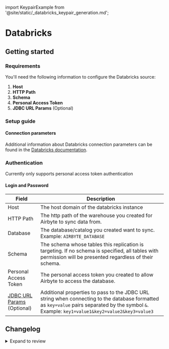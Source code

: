 import KeypairExample from '@site/static/_databricks_keypair_generation.md';

# Databricks

## Getting started

### Requirements

You'll need the following information to configure the Databricks source:

1. **Host**
3. **HTTP Path**
5. **Schema**
6. **Personal Access Token**
8. **JDBC URL Params** (Optional)

### Setup guide

#### Connection parameters

Additional information about Databricks connection parameters can be found in the [Databricks documentation](https://docs.databricks.com/aws/en/integrations/jdbc/).

### Authentication
Currently only supports personal access token authentication

#### Login and Password

| Field                                                                                                 | Description                                                                                                                                                                                       |
| ----------------------------------------------------------------------------------------------------- | ------------------------------------------------------------------------------------------------------------------------------------------------------------------------------------------------- |
| Host                       | The host domain of the databricks instance  |                                                                                                         |
| HTTP Path | The http path of the warehouse you created for Airbyte to sync data from.                                                                               |
| Database  | The database/catalog you created want to sync. Example: `AIRBYTE_DATABASE`                                                                                                     |
| Schema     | The schema whose tables this replication is targeting. If no schema is specified, all tables with permission will be presented regardless of their schema.                                        |
| Personal Access Token                         | The personal access token you created to allow Airbyte to access the database.                                                                                             |                                                                                                                                                    |
| [JDBC URL Params](https://docs.databricks.com/en/user-guide/jdbc-parameters.html) (Optional)           | Additional properties to pass to the JDBC URL string when connecting to the database formatted as `key=value` pairs separated by the symbol `&`. Example: `key1=value1&key2=value2&key3=value3`   |

## Changelog

<details>
  <summary>Expand to review</summary>

| Version | Date       | Pull Request                                             | Subject                                                                                                                                   |
|:--------|:-----------|:---------------------------------------------------------|:------------------------------------------------------------------------------------------------------------------------------------------|                                                                       |
| 0.0.1   | 2025-09-30 | [66975](https://github.com/airbytehq/airbyte/pull/66975)   | Initial commit                                                                                                               |

</details>
